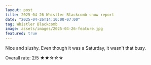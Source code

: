 ```yaml
---
layout: post
title: 2025-04-26 Whistler Blackcomb snow report
date: "2025-04-26T14:10:00-07:00"
tag: Whistler Blackcomb
image: assets/images/2025-04-26-feature.jpg
featured: true
---
```


Nice and slushy. Even though it was a Saturday, it wasn't that busy.

Overall rate: 2/5 ★★☆☆☆

